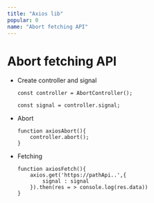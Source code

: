 ```yaml
---
title: "Axios lib"
popular: 0
name: "Abort fetching API"
---
```


# Abort fetching API

- Create controller and signal

  ```
  const controller = AbortController();
  ```

  ```
  const signal = controller.signal;
  ```

- Abort

  ```
  function axiosAbort(){
      controller.abort();
  }
  ```

- Fetching

  ```
  function axiosFetch(){
      axios.get('https://pathApi..',{
          signal : signal
      }).then(res = > console.log(res.data))
  }
  ```
